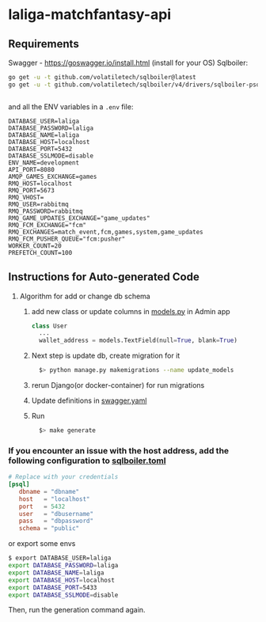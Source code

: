 # laliga-matchfantasy-api

## Requirements

Swagger - <https://goswagger.io/install.html> (install for your OS)
Sqlboiler:

```bash
go get -u -t github.com/volatiletech/sqlboiler@latest
go get -u -t github.com/volatiletech/sqlboiler/v4/drivers/sqlboiler-psql@latest



```

and all the ENV variables in a `.env` file:

```env
DATABASE_USER=laliga
DATABASE_PASSWORD=laliga
DATABASE_NAME=laliga
DATABASE_HOST=localhost
DATABASE_PORT=5432
DATABASE_SSLMODE=disable
ENV_NAME=development
API_PORT=8080
AMQP_GAMES_EXCHANGE=games
RMQ_HOST=localhost
RMQ_PORT=5673
RMQ_VHOST=
RMQ_USER=rabbitmq
RMQ_PASSWORD=rabbitmq
RMQ_GAME_UPDATES_EXCHANGE="game_updates"
RMQ_FCM_EXCHANGE="fcm"
RMQ_EXCHANGES=match_event,fcm,games,system,game_updates
RMQ_FCM_PUSHER_QUEUE="fcm:pusher"
WORKER_COUNT=20
PREFETCH_COUNT=100
```

## Instructions for Auto-generated Code

1. Algorithm for add or change db schema

    1. add new class or update columns in [models.py](..%2Flaliga-matchfantasy-admin%2Fcore%2Fmodels.py) in Admin app

        ```python
        class User
          ...
          wallet_address = models.TextField(null=True, blank=True)
        ```

    2. Next step is update db, create migration for it

        ```bash
          $> python manage.py makemigrations --name update_models
        ```

    3. rerun Django(or docker-container) for run migrations
    4. Update definitions in [swagger.yaml](swagger.yaml)
    5. Run

        ```bash
          $> make generate
        ```

### If you encounter an issue with the host address, add the following configuration to [sqlboiler.toml](database%2Fsqlboiler.toml)

```toml
# Replace with your credentials
[psql]
   dbname = "dbname"
   host   = "localhost"
   port   = 5432
   user   = "dbusername"
   pass   = "dbpassword"
   schema = "public"
```

or export some envs

```bash
$ export DATABASE_USER=laliga
export DATABASE_PASSWORD=laliga
export DATABASE_NAME=laliga
export DATABASE_HOST=localhost
export DATABASE_PORT=5433
export DATABASE_SSLMODE=disable
```

Then, run the generation command again.
